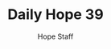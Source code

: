 ---
image: /assets/img/daily-hope-default-artwork.png
title: Daily Hope 39
number: 39
categories:
  - Daily Hope
author: Hope Staff
notes: Daily Hope 39
embed: >-
  EMBED_GOES_HERE
---